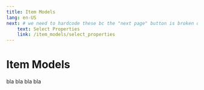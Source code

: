 ```yaml
---
title: Item Models
lang: en-US
next: # we need to hardcode these bc the "next page" button is broken on index pages
    text: Select Properties
    link: /item_models/select_properties
---
```


# Item Models

bla bla bla bla
